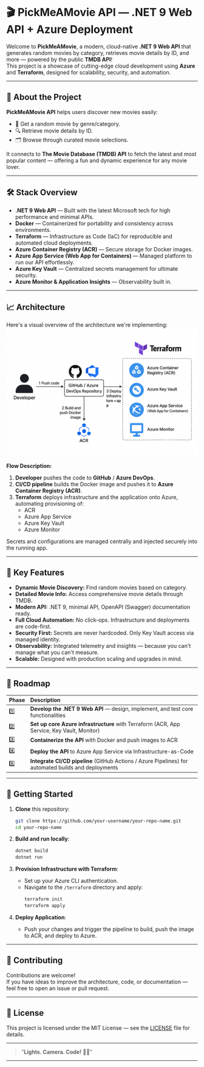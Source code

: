 # 🎬 PickMeAMovie API — .NET 9 Web API + Azure Deployment

Welcome to **PickMeAMovie**, a modern, cloud-native **.NET 9 Web API** that generates random movies by category, retrieves movie details by ID, and more — powered by the public **TMDB API**!  
This project is a showcase of cutting-edge cloud development using **Azure** and **Terraform**, designed for scalability, security, and automation.

---

## 🧠 About the Project

**PickMeAMovie API** helps users discover new movies easily:

- 🎲 Get a random movie by genre/category.
- 🔍 Retrieve movie details by ID.
- 🗂️ Browse through curated movie selections.

It connects to **The Movie Database (TMDB) API** to fetch the latest and most popular content — offering a fun and dynamic experience for any movie lover.

---

## 🛠️ Stack Overview

- **.NET 9 Web API** — Built with the latest Microsoft tech for high performance and minimal APIs.
- **Docker** — Containerized for portability and consistency across environments.
- **Terraform** — Infrastructure as Code (IaC) for reproducible and automated cloud deployments.
- **Azure Container Registry (ACR)** — Secure storage for Docker images.
- **Azure App Service (Web App for Containers)** — Managed platform to run our API effortlessly.
- **Azure Key Vault** — Centralized secrets management for ultimate security.
- **Azure Monitor & Application Insights** — Observability built in.

---

## 📈 Architecture

Here's a visual overview of the architecture we're implementing:
![alt text](https://github.com/hadilbenmoussa/pickmeamovieAPI/blob/master/Infrastructure/architecture-phase1.png)


**Flow Description:**

1. **Developer** pushes the code to **GitHub** / **Azure DevOps**.
2. **CI/CD pipeline** builds the Docker image and pushes it to **Azure Container Registry (ACR)**.
3. **Terraform** deploys infrastructure and the application onto Azure, automating provisioning of:
   - ACR
   - Azure App Service
   - Azure Key Vault
   - Azure Monitor

Secrets and configurations are managed centrally and injected securely into the running app.

---

## 🧩 Key Features

- **Dynamic Movie Discovery:** Find random movies based on category.
- **Detailed Movie Info:** Access comprehensive movie details through TMDB.
- **Modern API:** .NET 9, minimal API, OpenAPI (Swagger) documentation ready.
- **Full Cloud Automation:** No click-ops. Infrastructure and deployments are code-first.
- **Security First:** Secrets are never hardcoded. Only Key Vault access via managed identity.
- **Observability:** Integrated telemetry and insights — because you can't manage what you can't measure.
- **Scalable:** Designed with production scaling and upgrades in mind.

---

## 📜 Roadmap

| Phase | Description |
|:------|:------------|
| 1️⃣ | **Develop the .NET 9 Web API** — design, implement, and test core functionalities |
| 2️⃣ | **Set up core Azure infrastructure** with Terraform (ACR, App Service, Key Vault, Monitor) |
| 3️⃣ | **Containerize the API** with Docker and push images to ACR |
| 4️⃣ | **Deploy the API** to Azure App Service via Infrastructure-as-Code |
| 5️⃣ | **Integrate CI/CD pipeline** (GitHub Actions / Azure Pipelines) for automated builds and deployments |

---

## 🚀 Getting Started

1. **Clone** this repository:
   ```bash
   git clone https://github.com/your-username/your-repo-name.git
   cd your-repo-name
   ```

2. **Build and run locally**:
   ```bash
   dotnet build
   dotnet run
   ```

3. **Provision Infrastructure with Terraform**:
   - Set up your Azure CLI authentication.
   - Navigate to the `/terraform` directory and apply:
     ```bash
     terraform init
     terraform apply
     ```

4. **Deploy Application**:
   - Push your changes and trigger the pipeline to build, push the image to ACR, and deploy to Azure.

---

## 🙌 Contributing

Contributions are welcome!  
If you have ideas to improve the architecture, code, or documentation — feel free to open an issue or pull request.

---

## 📄 License

This project is licensed under the MIT License — see the [LICENSE](LICENSE) file for details.

---

> "**Lights. Camera. Code!** 🎥🚀"

---

